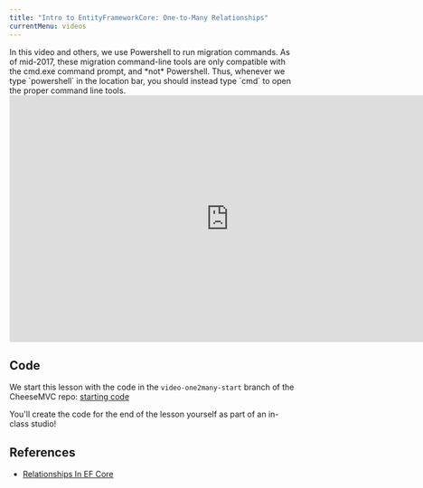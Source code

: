```yaml
---
title: "Intro to EntityFrameworkCore: One-to-Many Relationships"
currentMenu: videos
---
```


<aside class="aside-warning" markdown="1">
In this video and others, we use Powershell to run migration commands. As of mid-2017, these migration command-line tools are only compatible with the cmd.exe command prompt, and *not* Powershell. Thus, whenever we type `powershell` in the location bar, you should instead type `cmd` to open the proper command line tools.
</aside>

<div class="youtube-wrapper"><iframe width="776" height="437" src="https://www.youtube-nocookie.com/embed/bFbb8Wetq2o?rel=0" frameborder="0" allowfullscreen></iframe></div>

## Code

We start this lesson with the code in the `video-one2many-start` branch of the CheeseMVC repo: [starting code](https://github.com/LaunchCodeEducation/CheeseMVC/tree/video-one2many-start)

You'll create the code for the end of the lesson yourself as part of an in-class studio!

## References

- [Relationships In EF Core](https://docs.microsoft.com/en-us/ef/core/modeling/relationships)
